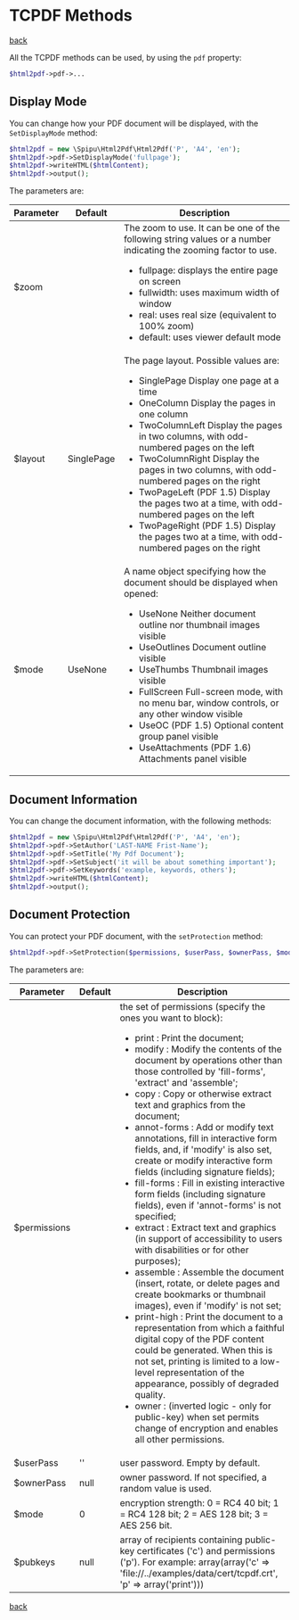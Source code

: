 # TCPDF Methods

[back](./README.md)

All the TCPDF methods can be used, by using the `pdf` property:

```php
$html2pdf->pdf->...
```

## Display Mode

You can change how your PDF document will be displayed, with the `SetDisplayMode` method:

```php
$html2pdf = new \Spipu\Html2Pdf\Html2Pdf('P', 'A4', 'en');
$html2pdf->pdf->SetDisplayMode('fullpage');
$html2pdf->writeHTML($htmlContent);
$html2pdf->output();
```

The parameters are:

Parameter| Default | Description
---------|---------|-------------
$zoom | | The zoom to use. It can be one of the following string values or a number indicating the zooming factor to use. <ul><li>fullpage: displays the entire page on screen </li><li>fullwidth: uses maximum width of window</li><li>real: uses real size (equivalent to 100% zoom)</li><li>default: uses viewer default mode</li></ul>
$layout | SinglePage | The page layout. Possible values are:<ul><li>SinglePage Display one page at a time</li><li>OneColumn Display the pages in one column</li><li>TwoColumnLeft Display the pages in two columns, with odd-numbered pages on the left</li><li>TwoColumnRight Display the pages in two columns, with odd-numbered pages on the right</li><li>TwoPageLeft (PDF 1.5) Display the pages two at a time, with odd-numbered pages on the left</li><li>TwoPageRight (PDF 1.5) Display the pages two at a time, with odd-numbered pages on the right</li></ul>
$mode | UseNone | A name object specifying how the document should be displayed when opened:<ul><li>UseNone Neither document outline nor thumbnail images visible</li><li>UseOutlines Document outline visible</li><li>UseThumbs Thumbnail images visible</li><li>FullScreen Full-screen mode, with no menu bar, window controls, or any other window visible</li><li>UseOC (PDF 1.5) Optional content group panel visible</li><li>UseAttachments (PDF 1.6) Attachments panel visible</li></ul>

## Document Information

You can change the document information, with the following methods:

```php
$html2pdf = new \Spipu\Html2Pdf\Html2Pdf('P', 'A4', 'en');
$html2pdf->pdf->SetAuthor('LAST-NAME Frist-Name');
$html2pdf->pdf->SetTitle('My Pdf Document');
$html2pdf->pdf->SetSubject('it will be about something important');
$html2pdf->pdf->SetKeywords('example, keywords, others');
$html2pdf->writeHTML($htmlContent);
$html2pdf->output();
```

## Document Protection

You can protect your PDF document, with the `setProtection` method:

```php
$html2pdf->pdf->SetProtection($permissions, $userPass, $ownerPass, $mode, $pubkeys);
```

The parameters are:

Parameter| Default | Description
---------|---------|-------------
$permissions | | the set of permissions (specify the ones you want to block):<ul><li>print : Print the document;</li><li>modify : Modify the contents of the document by operations other than those controlled by 'fill-forms', 'extract' and 'assemble';</li><li>copy : Copy or otherwise extract text and graphics from the document;</li><li>annot-forms : Add or modify text annotations, fill in interactive form fields, and, if 'modify' is also set, create or modify interactive form fields (including signature fields);</li><li>fill-forms : Fill in existing interactive form fields (including signature fields), even if 'annot-forms' is not specified;</li><li>extract : Extract text and graphics (in support of accessibility to users with disabilities or for other purposes);</li><li>assemble : Assemble the document (insert, rotate, or delete pages and create bookmarks or thumbnail images), even if 'modify' is not set;</li><li>print-high : Print the document to a representation from which a faithful digital copy of the PDF content could be generated. When this is not set, printing is limited to a low-level representation of the appearance, possibly of degraded quality.</li><li>owner : (inverted logic - only for public-key) when set permits change of encryption and enables all other permissions.</li></ul>
$userPass | '' | user password. Empty by default.
$ownerPass | null | owner password. If not specified, a random value is used.
$mode | 0 | encryption strength: 0 = RC4 40 bit; 1 = RC4 128 bit; 2 = AES 128 bit; 3 = AES 256 bit.
$pubkeys | null| array of recipients containing public-key certificates ('c') and permissions ('p'). For example: array(array('c' => 'file://../examples/data/cert/tcpdf.crt', 'p' => array('print')))

[back](./README.md)
